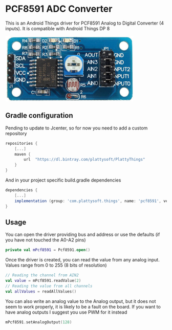 # PCF8591 ADC Converter

This is an Android Things driver for PCF8591 Analog to Digital Converter (4 inputs). It is compatible with Android Things DP 8

![Image of PCF8591](https://github.com/plattysoft/PlattyThings/blob/master/pcf8591/PCF8591.jpg)

## Gradle configuration

Pending to update to Jcenter, so for now you need to add a custom repository

```gradle
repositories {
    [...]
    maven {
        url  "https://dl.bintray.com/plattysoft/PlattyThings"
    }
}
```
And in your project specific build.gradle dependencies

```gradle
dependencies {
    [...]
    implementation (group: 'com.plattysoft.things', name: 'pcf8591', version: '0.8.1', ext: 'aar', classifier: '')
}
```

## Usage

You can open the driver providing bus and address or use the defaults (if you have not touched the A0-A2 pins)

```kotlin
private val mPcf8591 = Pcf8591.open()
```

Once the driver is created, you can read the value from any analog input. Values range from 0 to 255 (8 bits of resolution)

```kotlin
// Reading the channel from AIN2
val value = mPcf8591.readValue(2)
// Reading the value from all channels
val allValues = readAllValues()
```

You can also write an analog value to the Analog output, but it does not seem to work properly, it is likely to be a fault on the board. 
If you want to have analog outputs I suggest you use PWM for it instead
```kotlin
mPcf8591.setAnalogOutput(128)
```

